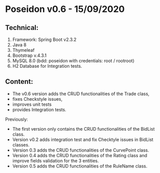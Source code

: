 # Poseidon v0.6 - 15/09/2020

## Technical:

1. Framework: Spring Boot v2.3.2
2. Java 8
3. Thymeleaf
4. Bootstrap v.4.3.1
5. MySQL 8.0 (bdd: poseidon with credentials: root / rootroot)
6. H2 Database for Integration tests.


## Content:
- The v0.6 version adds the CRUD functionalities of the Trade class,
- fixes Checkstyle issues,
- improves unit tests 
- provides Integration tests.

Previously:
- The first version only contains the CRUD functionalities of the BidList class.
- Version v0.2 adds integration test and fix Checktyle issues in BidList classes.
- Version 0.3 adds the CRUD functionalities of the CurvePoint class.
- Version 0.4 adds the CRUD functionalities of the Rating class and improve
fields validation for the 3 entities.
- Version 0.5 adds the CRUD functionalities of the RuleName class.
